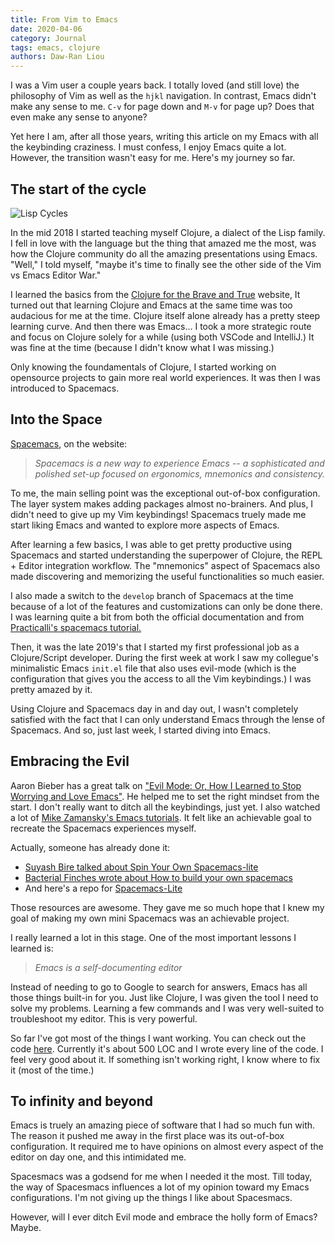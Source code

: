 ```yaml
---
title: From Vim to Emacs
date: 2020-04-06
category: Journal
tags: emacs, clojure
authors: Daw-Ran Liou
---
```


I was a Vim user a couple years back.
I totally loved (and still love) the philosophy of Vim
as well as the `hjkl` navigation. In contrast, Emacs didn't make any
sense to me. `C-v` for page down and `M-v` for page up? Does that even
make any sense to anyone?

Yet here I am, after all those years,
writing this article on my Emacs with all the keybinding craziness.
I must confess, I enjoy Emacs quite a lot. However, the transition
wasn't easy for me. Here's my journey so far.

## The start of the cycle

<img src="//imgs.xkcd.com/comics/lisp_cycles.png" title="I've just received word that the Emperor has dissolved the MIT computer science program permanently." alt="Lisp Cycles">

In the mid 2018 I started teaching myself Clojure, a dialect of the
Lisp family. I fell in love with the language but the thing that amazed
me the most, was how the Clojure community do all the amazing presentations
using Emacs. "Well," I told myself, "maybe it's time to finally see
the other side of the Vim vs Emacs Editor War."

I learned the basics from the [Clojure for the Brave and True](https://www.braveclojure.com/basic-emacs/) website,
It turned out that learning Clojure and Emacs at the same time
was too audacious for me at the time.
Clojure itself alone already has a pretty steep learning curve.
And then there was Emacs... I took a more strategic route
and focus on Clojure solely for a while (using both VSCode and IntelliJ.)
It was fine at the time (because I didn't know
what I was missing.)

Only knowing the foundamentals of Clojure, I started working on
opensource projects to gain more real world experiences. It was then
I was introduced to Spacemacs.

## Into the Space

[Spacemacs](https://www.spacemacs.org/), on the website:

> _Spacemacs is a new way to experience Emacs -- a sophisticated and polished set-up focused on ergonomics, mnemonics and consistency._

To me, the main selling point was the exceptional out-of-box configuration.
The layer system makes adding packages almost no-brainers.
And plus, I didn't need to give up my Vim keybindings!
Spacemacs truely made me start liking Emacs and wanted to explore more
aspects of Emacs.

After learning a few basics, I was able to get pretty productive
using Spacemacs and started understanding the superpower of Clojure,
the REPL + Editor integration workflow. The "mnemonics" aspect
of Spacemacs also made discovering and memorizing the useful
functionalities so much easier.

I also made a switch to the `develop` branch of Spacemacs at the time
because of a lot of the features and customizations can only be done
there. I was learning quite a bit from both the official documentation
and from
[Practicalli's spacemacs tutorial.](https://practicalli.github.io/spacemacs/)

Then, it was the late 2019's that I started my first professional job as
a Clojure/Script developer. During the first week at work I saw my collegue's
minimalistic Emacs `init.el` file that also uses evil-mode
(which is the configuration that gives you the access to all the Vim keybindings.)
I was pretty amazed by it.

Using Clojure and Spacemacs day in and
day out, I wasn't completely satisfied with the fact that I can
only understand Emacs through the lense of Spacemacs. And so,
just last week, I started diving into Emacs.

## Embracing the Evil

Aaron Bieber has a great talk on ["Evil Mode: Or, How I Learned
to Stop Worrying and Love Emacs"](https://youtu.be/JWD1Fpdd4Pc).
He helped me to set the right mindset from the start.
I don't really want to ditch all the keybindings, just yet.
I also watched a lot of 
[Mike Zamansky's Emacs tutorials](https://cestlaz.github.io/stories/emacs/).
It felt like an achievable goal to recreate the Spacemacs experiences myself.

Actually, someone has already done it:

- [Suyash Bire talked about Spin Your Own Spacemacs-lite](https://youtu.be/6INMXmsCCC8)
- [Bacterial Finches wrote about How to build your own spacemacs](https://sam217pa.github.io/2016/09/02/how-to-build-your-own-spacemacs)
- And here's a repo for [Spacemacs-Lite](https://github.com/balaramadurai/.emacs.d)

Those resources are awesome. They gave me so much hope that I knew
my goal of making my own mini Spacemacs was an achievable project.

I really learned a lot in this stage. One of the most important
lessons I learned is:

> _Emacs is a self-documenting editor_

Instead of needing to go to Google to search for answers, Emacs
has all those things built-in for you. Just like Clojure, I was
given the tool I need to solve my problems. Learning a few commands
and I was very well-suited to troubleshoot my editor. This is
very powerful.

So far I've got most of the things I want working. You can check out the code
[here](https://github.com/dawran6/emacs.d/blob/master/init.el).
Currently it's about 500 LOC and I wrote every line of the code.
I feel very good about it. If something isn't working right, I know
where to fix it (most of the time.)

## To infinity and beyond

Emacs is truely an amazing piece of software that I had so much fun with.
The reason it pushed me away in the first place was its out-of-box configuration.
It required me to have opinions on almost every aspect of the editor
on day one, and this intimidated me.

Spacesmacs was a godsend for me when I needed it the most.
Till today, the way of Spacesmacs influences a lot of my opinion
toward my Emacs configurations. I'm not giving up the things I
like about Spacesmacs.

However, will I ever ditch Evil mode and embrace the holly form of Emacs? Maybe.
